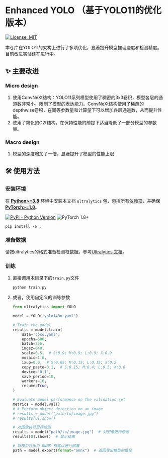 # Enhanced YOLO （基于YOLO11的优化版本）

[![License: MIT](https://img.shields.io/badge/License-MIT-yellow.svg)](https://opensource.org/licenses/MIT)


本仓库在YOLO11的架构上进行了多项优化，显著提升模型推理速度和检测精度。目前改进实验还在进行中。

## ✨ 主要改进
### Micro design
1. 使用ConvNeXt结构：YOLO11系列模型使用了稠密的3x3卷积，模型各层的通道数非常小，限制了模型的表达能力。ConvNeXt结构使用了稀疏的depthwise卷积，在同等参数量和计算量下可以增加各层通道数，从而提升性能。
2. 使用了简化的C2f结构，在保持性能的前提下适当降低了一部分模型的参数量。

### Macro design
1. 模型的深度增加了一倍，显著提升了模型的性能上限


## 🛠️ 使用方法

### 安装环境
在 [**Python>=3.8**](https://www.python.org/) 环境中安装本文档 `ultralytics` 包，包括所有[依赖项](https://github.com/ultralytics/ultralytics/blob/main/pyproject.toml)，并确保 [**PyTorch>=1.8**](https://pytorch.org/get-started/locally/)。

[![PyPI - Python Version](https://img.shields.io/pypi/pyversions/ultralytics?logo=python&logoColor=gold)](https://pypi.org/project/ultralytics/)
![PyTorch 1.8+](https://img.shields.io/badge/PyTorch-1.8%2B-orange)
```shell
pip install -e .
```

### 准备数据
请按ultralytics的格式准备检测框数据。参考[Ultralytics 文档](https://docs.ultralytics.com/)。


### 训练
1. 直接调用本目录下的`train.py`文件

    ```shell
    python train.py
    ```

2. 或者，使用自定义的训练参数
    ```python
    from ultralytics import YOLO

    model = YOLO('yolo143n.yaml')

    # Train the model
    results = model.train(
        data='coco.yaml',
        epochs=600, 
        batch=256, 
        imgsz=640,
        scale=0.5,  # S:0.9; M:0.9; L:0.9; X:0.9
        mosaic=1.0,
        ixup=0.0,  # S:0.05; M:0.15; L:0.15; X:0.2
        copy_paste=0.1,  # S:0.15; M:0.4; L:0.5; X:0.6
        device="0,1",
        save_period=10,
        workers=16,
        resume=True,
    )

    # Evaluate model performance on the validation set
    metrics = model.val()
    # # Perform object detection on an image
    # results = model("path/to/image.jpg")
    # results[0].show()

    # 对图像执行目标检测
    results = model("path/to/image.jpg")  # 对图像进行预测
    results[0].show()  # 显示结果

    # 将模型导出为 ONNX 格式以进行部署
    path = model.export(format="onnx")  # 返回导出模型的路径
    ```

